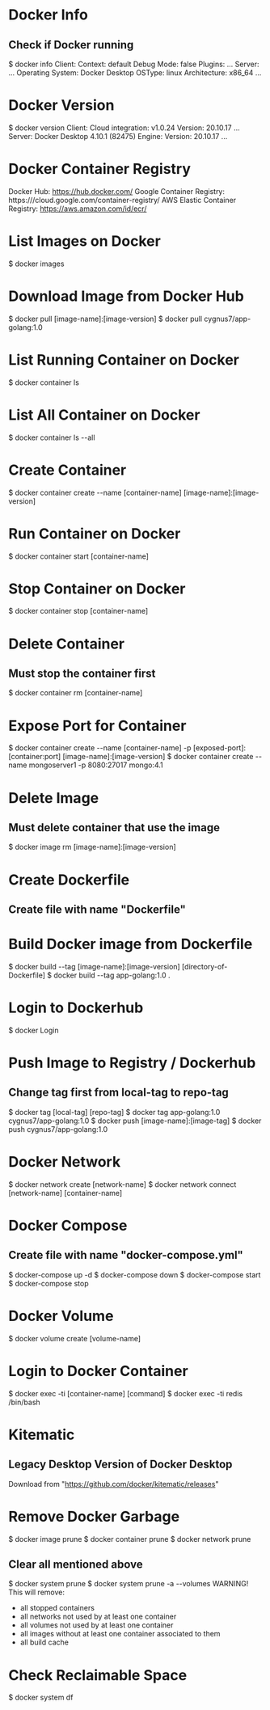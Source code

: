 # Docker Info
## Check if Docker running
$ docker info
Client:
 Context:    default
 Debug Mode: false
 Plugins: ...
Server: ...
 Operating System: Docker Desktop
 OSType: linux
 Architecture: x86_64 ...

# Docker Version
$ docker version
Client:
 Cloud integration: v1.0.24
 Version:           20.10.17 ...
Server: Docker Desktop 4.10.1 (82475)
 Engine:
  Version:          20.10.17 ...
  
# Docker Container Registry
Docker Hub: https://hub.docker.com/
Google Container Registry: https:///cloud.google.com/container-registry/
AWS Elastic Container Registry: https://aws.amazon.com/id/ecr/

# List Images on Docker
$ docker images

# Download Image from Docker Hub
$ docker pull [image-name]:[image-version]
$ docker pull cygnus7/app-golang:1.0

# List Running Container on Docker
$ docker container ls

# List All Container on Docker
$ docker container ls --all

# Create Container
$ docker container create --name [container-name] [image-name]:[image-version]

# Run Container on Docker
$ docker container start [container-name]

# Stop Container on Docker
$ docker container stop [container-name]

# Delete Container
## Must stop the container first
$ docker container rm [container-name]

# Expose Port for Container
$ docker container create --name [container-name] -p [exposed-port]:[container:port] [image-name]:[image-version]
$ docker container create --name mongoserver1 -p 8080:27017 mongo:4.1

# Delete Image
## Must delete container that use the image
$ docker image rm [image-name]:[image-version]

# Create Dockerfile
## Create file with name "Dockerfile"

# Build Docker image from Dockerfile
$ docker build --tag [image-name]:[image-version] [directory-of-Dockerfile]
$ docker build --tag app-golang:1.0 .

# Login to Dockerhub
$ docker Login

# Push Image to Registry / Dockerhub
## Change tag first from local-tag to repo-tag
$ docker tag [local-tag] [repo-tag]
$ docker tag app-golang:1.0 cygnus7/app-golang:1.0
$ docker push [image-name]:[image-tag]
$ docker push cygnus7/app-golang:1.0

# Docker Network
$ docker network create [network-name]
$ docker network connect [network-name] [container-name]

# Docker Compose
## Create file with name "docker-compose.yml"
$ docker-compose up -d
$ docker-compose down
$ docker-compose start
$ docker-compose stop

# Docker Volume
$ docker volume create [volume-name]

# Login to Docker Container
$ docker exec -ti [container-name] [command]
$ docker exec -ti redis /bin/bash

# Kitematic
## Legacy Desktop Version of Docker Desktop
Download from "https://github.com/docker/kitematic/releases"

# Remove Docker Garbage
$ docker image prune
$ docker container prune
$ docker network prune
## Clear all mentioned above
$ docker system prune
$ docker system prune -a --volumes
WARNING! This will remove:
  - all stopped containers
  - all networks not used by at least one container
  - all volumes not used by at least one container
  - all images without at least one container associated to them
  - all build cache

# Check Reclaimable Space
$ docker system df
